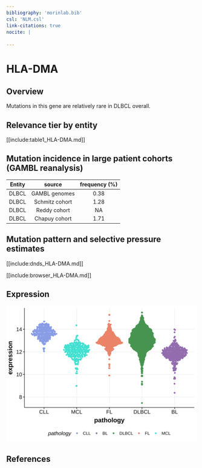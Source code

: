 ```yaml
---
bibliography: 'morinlab.bib'
csl: 'NLM.csl'
link-citations: true
nocite: |
  
---
```

# HLA-DMA

## Overview
Mutations in this gene are relatively rare in DLBCL overall. 

## Relevance tier by entity

[[include:table1_HLA-DMA.md]]

## Mutation incidence in large patient cohorts (GAMBL reanalysis)

|Entity|source        |frequency (%)|
|:------:|:--------------:|:-------------:|
|DLBCL |GAMBL genomes |0.38         |
|DLBCL |Schmitz cohort|1.28         |
|DLBCL |Reddy cohort  |  NA         |
|DLBCL |Chapuy cohort |1.71         |

## Mutation pattern and selective pressure estimates

[[include:dnds_HLA-DMA.md]]



[[include:browser_HLA-DMA.md]]

## Expression
![](images/gene_expression/HLA-DMA_by_pathology.svg)

<!-- FLAGGED FOR TIER 2 -->

<!-- ORIGIN: Unknown -->

## References
